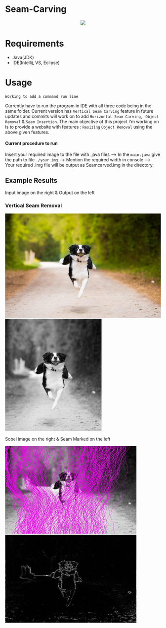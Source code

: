 # Seam-Carving

<p align = "center"> <img src="https://github.com/sanj33krsna/Seam-Carving/blob/main/Demo/lake_shrink.gif" width="900"> </p>

# Requirements

* Java(JDK)
* IDE(Intellij, VS, Eclipse)

# Usage
```
Working to add a command run line
```
Currently have to run the program in IDE with all three code being in the same folder. Current version has `Vertical Seam Carving` feature in future updates and commits will work on to add `Horizontal Seam Carving`, ` Object Removal` & `Seam Insertion`. The main objective of this project I'm working on is to provide a website with features : `Resizing` `Object Removal` using the above given features.

#### Current procedure to run ####
Insert your required image to the file with .java files --> In the `main.java` give the path to file `./your.img` --> Mention the required width in console --> Your required .img file will be output as Seamcarved.img in the directory.

## Example Results
Input image on the right & Output on the left

### Vertical Seam Removal

<img src="https://github.com/sanj33krsna/Seam-Carving/blob/main/Demo/Dog.jpg" width="525"> <img src="https://github.com/sanj33krsna/Seam-Carving/blob/main/Demo/seamRemoved_dig.jpg" width="312">

Sobel image on the right & Seam Marked on the left

<img src="https://github.com/sanj33krsna/Seam-Carving/blob/main/Demo/seamMarked_dog.jpg" width="425"> <img src="https://github.com/sanj33krsna/Seam-Carving/blob/main/Demo/sobelImage_dog.jpg" width="425">
